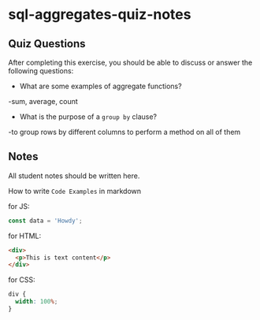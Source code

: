 # sql-aggregates-quiz-notes

## Quiz Questions

After completing this exercise, you should be able to discuss or answer the following questions:

- What are some examples of aggregate functions?

-sum, average, count

- What is the purpose of a `group by` clause?

-to group rows by different columns to perform a method on all of them

## Notes

All student notes should be written here.

How to write `Code Examples` in markdown

for JS:

```javascript
const data = 'Howdy';
```

for HTML:

```html
<div>
  <p>This is text content</p>
</div>
```

for CSS:

```css
div {
  width: 100%;
}
```
